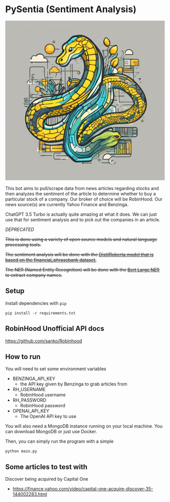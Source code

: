 # PySentia (Sentiment Analysis)


<div align="center">
  <img src="images/PySentia.png" alt="PySentia" width="600"/>
</div>



This bot aims to pull/scrape data from news articles regarding
stocks and then analyzes the sentiment of the article to determine
whether to buy a particular stock of a company. Our broker of choice will be RobinHood.
Our news source(s) are currently Yahoo Finance and Benzinga.

ChatGPT 3.5 Turbo is actually quite amazing at what it does. We can just use that for sentiment analysis
and to pick out the companies in an article.


*DEPRECATED*

~~This is done using a variety of open source models and natural language processing tools.~~

~~The sentiment analysis will be done with the [DistilRoberta model that is based on the financial_phrasebank dataset.](https://huggingface.co/mrm8488/distilroberta-finetuned-financial-news-sentiment-analysis)~~

~~The NER (Named Entity Recognition) will be done with the [Bert Large NER](https://huggingface.co/dslim/bert-large-NER) to extract
company names.~~


## Setup


Install dependencies with `pip`

```commandline
pip install -r requirements.txt
```


## RobinHood Unofficial API docs

https://github.com/sanko/Robinhood


## How to run

You will need to set some environment variables

- BENZINGA_API_KEY
  - the API key given by Benzinga to grab articles from
- RH_USERNAME
  - RobinHood username
- RH_PASSWORD
  - RobinHood password
- OPENAI_API_KEY
  - The OpenAI API key to use

You will also need a MongoDB instance running on your local machine. You can download
MongoDB or just use Docker.


Then, you can simply run the program with a simple

```commandline
python main.py
```

## Some articles to test with

Discover being acquired by Capital One
- https://finance.yahoo.com/video/capital-one-acquire-discover-35-144002283.html



